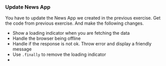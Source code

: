 ### Update News App

You have to update the News App we created in the previous exercise. Get the code from previous exercise. And make the following changes.

- Show a loading indicator when you are fetching the data
- Handle the browser being offline
- Handle if the response is not ok. Throw error and display a friendly message
- Use `.finally` to remove the loading indicator
- 
